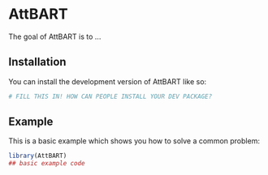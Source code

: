 
# AttBART

<!-- badges: start -->
<!-- badges: end -->

The goal of AttBART is to ...

## Installation

You can install the development version of AttBART like so:

``` r
# FILL THIS IN! HOW CAN PEOPLE INSTALL YOUR DEV PACKAGE?
```

## Example

This is a basic example which shows you how to solve a common problem:

``` r
library(AttBART)
## basic example code
```

